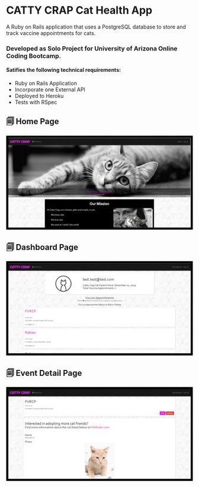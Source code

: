 # CATTY CRAP Cat Health App

A Ruby on Rails application that uses a PostgreSQL database to store and track vaccine appointments for cats.

### Developed as Solo Project for University of Arizona Online Coding Bootcamp. 
#### Satifies the following technical requirements: 
* Ruby on Rails Application
* Incorporate one External API
* Deployed to Heroku
* Tests with RSpec

## 🗐 Home Page

![Home Page Screenshot](https://github.com/AnaBoca/cattycrap/blob/master/app/assets/images/home.jpg)


## 🗐 Dashboard Page

![Dashbaord Page Screenshot](https://github.com/AnaBoca/cattycrap/blob/master/app/assets/images/dashboard.jpg)


## 🗐 Event Detail Page

![Event Detail Page Screenshot](https://github.com/AnaBoca/cattycrap/blob/master/app/assets/images/event_show.jpg)
